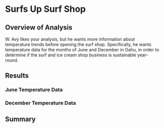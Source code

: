 # Surfs Up Surf Shop
## Overview of Analysis  
W. Avy likes your analysis, but he wants more information about temperature trends before opening the surf shop. Specifically, he wants temperature data for the months of June and December in Oahu, in order to determine if the surf and ice cream shop business is sustainable year-round.
## Results
### June Temperature Data

### December Temperature Data

## Summary
